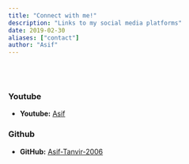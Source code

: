 ```yaml
---
title: "Connect with me!"
description: "Links to my social media platforms"
date: 2019-02-30
aliases: ["contact"]
author: "Asif"
---
```

<br></br>  
###  Youtube 
- **Youtube:** [Asif](https://www.youtube.com/@tanvirasif122)
###  Github
- **GitHub:** [Asif-Tanvir-2006](https://github.com/Asif-Tanvir-2006)
